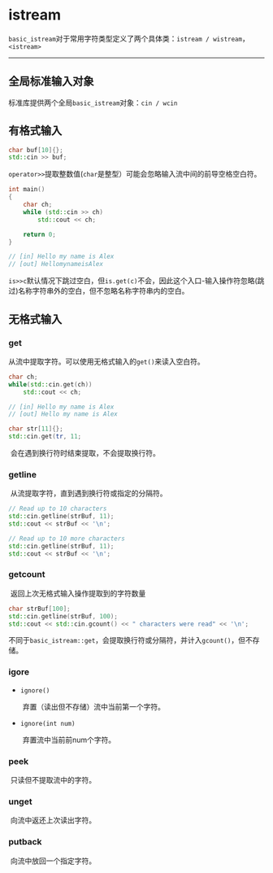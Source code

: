 # istream

​		`basic_istream`对于常用字符类型定义了两个具体类：`istream / wistream`，`<istream>`

---



## 全局标准输入对象 

​		标准库提供两个全局`basic_istream`对象：`cin / wcin`



## 有格式输入

```c++
char buf[10]{};
std::cin >> buf;
```

​		`operator>>`提取整数值(`char`是整型）可能会忽略输入流中间的前导空格空白符。

```c++
int main()
{
    char ch;
    while (std::cin >> ch)
        std::cout << ch;

    return 0;
}

// [in] Hello my name is Alex
// [out] HellomynameisAlex
```

​		`is>>c`默认情况下跳过空白，但`is.get(c)`不会，因此这个入口-输入操作符忽略(跳过)名称字符串外的空白，但不忽略名称字符串内的空白。

## 无格式输入

### get

​		从流中提取字符。可以使用无格式输入的`get()`来读入空白符。

```c++
char ch;
while(std::cin.get(ch))
    std::cout << ch;

// [in] Hello my name is Alex
// [out] Hello my name is Alex
```



```c++
char str[11]{};
std::cin.get(tr, 11;
```

​		会在遇到换行符时结束提取，不会提取换行符。



### getline

​		从流提取字符，直到遇到换行符或指定的分隔符。

```c++
// Read up to 10 characters
std::cin.getline(strBuf, 11);
std::cout << strBuf << '\n';

// Read up to 10 more characters
std::cin.getline(strBuf, 11);
std::cout << strBuf << '\n';
```



### getcount

​	返回上次无格式输入操作提取到的字符数量

```c++
char strBuf[100];
std::cin.getline(strBuf, 100);
std::cout << std::cin.gcount() << " characters were read" << '\n';
```

​		不同于`basic_istream::get`，会提取换行符或分隔符，并计入``gcount()``，但不存储。



### igore

- `ignore()`

  ​	弃置（读出但不存储）流中当前第一个字符。

- `ignore(int num)`

  ​	弃置流中当前前num个字符。



### peek

​		只读但不提取流中的字符。

### unget

​		向流中返还上次读出字符。

### putback

​		向流中放回一个指定字符。